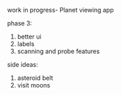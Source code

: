 work in progress- Planet viewing app 

phase 3: 
1. better ui
2. labels 
3. scanning and probe features 





side ideas: 
1. asteroid belt 
2. visit moons